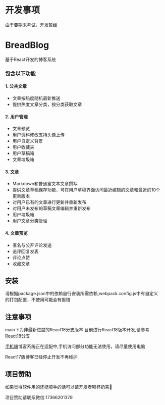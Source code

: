 # 开发事项
由于要期末考试，开发暂缓
# BreadBlog
基于React开发的博客系统

### 包含以下功能
#### 1. 公共文章
  * 文章按热度随机最新推送
  * 提供热度文章分类，按分类获取文章

#### 2. 用户管理
  * 文章预览
  * 用户资料修改支持头像上传
  * 用户自定义背景
  * 用户收藏夹
  * 用户草稿箱
  * 文章垃圾箱
#### 3. 文章
  * Markdown和普通富文本文章撰写
  * 提供文章草稿保存功能，可在用户草稿界面访问最近编辑的文章和最近的10个更新版本
  * 对用户已有的文章进行更新并重新发布
  * 对用户未发布的草稿文章编辑并重新发布
  * 用户垃圾箱
  * 用户文章分类管理
#### 4. 文章预览
  * 匿名与公开评论发送
  * 追评回复发表
  * 评论点赞
  * 收藏文章
## 安装
 请根据package.json中的依赖自行安装所需依赖,webpack.config.js中有自定义的打包配置，不使用可能会有报错
## 注意事项
 main下为非最新进度的React18分支版本
 目前进行React18版本开发,请参考[React18分支](https://github.com/ChineseBread/BreadBlog/tree/React-18)
 
 [手机端](https://github.com/ChineseBread/BreadBlog/tree/React-18-Responsive)博客系统正在适配中,手机访问部分功能无法使用，请尽量使用电脑
 
 React17版博客已经停止开发不再维护

## 项目赞助
如果觉得软件用的还挺顺手的话可以请开发者喝杯奶茶🤪

项目赞助请联系微信:17366201379
